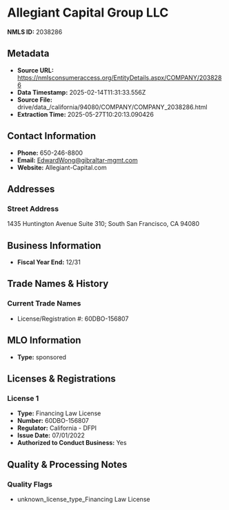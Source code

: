 # Allegiant Capital Group LLC

**NMLS ID:** 2038286

## Metadata
- **Source URL:** https://nmlsconsumeraccess.org/EntityDetails.aspx/COMPANY/2038286
- **Data Timestamp:** 2025-02-14T11:31:33.556Z
- **Source File:** drive/data_/california/94080/COMPANY/COMPANY_2038286.html
- **Extraction Time:** 2025-05-27T10:20:13.090426

## Contact Information
- **Phone:** 650-246-8800
- **Email:** EdwardWong@gibraltar-mgmt.com
- **Website:** Allegiant-Capital.com

## Addresses
### Street Address
1435 Huntington Avenue Suite 310; South San Francisco, CA 94080

## Business Information
- **Fiscal Year End:** 12/31

## Trade Names & History
### Current Trade Names
- License/Registration #: 60DBO-156807

## MLO Information
- **Type:** sponsored

## Licenses & Registrations

### License 1
- **Type:** Financing Law License
- **Number:** 60DBO-156807
- **Regulator:** California - DFPI
- **Issue Date:** 07/01/2022
- **Authorized to Conduct Business:** Yes

## Quality & Processing Notes
### Quality Flags
- unknown_license_type_Financing Law License

